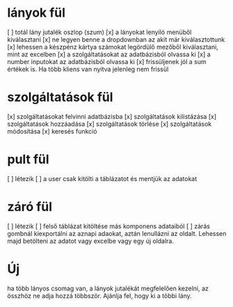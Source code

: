 # lányok fül
[ ] totál lány jutalék oszlop (szum)
[x] a lányokat lenyíló menüből kiválasztani
[x] ne legyen benne a dropdownban az akit már kiválasztottunk 
[x] lehessen a készpénz kártya számokat legördülő mezőből kiválasztani, mint az excelben
[x] a szolgáltatásokat az adatbázisból olvassa ki
[x] a number inputokat az adatbázisból olvassa ki
[x] frissüljenek jól a sum értékek is. Ha több kliens van nyitva jelenleg nem frissül

# szolgáltatások fül
[x] szolgáltatásokat felvinni adatbázisba
[x] szolgáltatások kilistázása
[x] szolgáltatások hozzáadása
[x] szolgáltatások törlése
[x] szolgáltatások módosítása
[x] keresés funkció 

# pult fül
[ ] létezik
[ ] a user csak kitölti a táblázatot és mentjük az adatokat

# záró fül
[ ] létezik
[ ] felső táblázat kitöltése más komponens adataiból
[ ] zárás gombnál kiexportálni az aznapi adaokat, aztán lenullázni az oldalt. Lehessen majd betölteni az adatot vagy excelbe vagy egy új oldalra.

# Új
ha több lányos csomag van, a lányok jutalékát megfelelően kezelni, az összhöz ne adja hozzá többször. Ajánlja fel, hogy ki a többi lány.